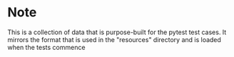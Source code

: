 # Note
This is a collection of data that is purpose-built for the pytest test cases.
It mirrors the format that is used in the "resources" directory and is loaded when the tests commence